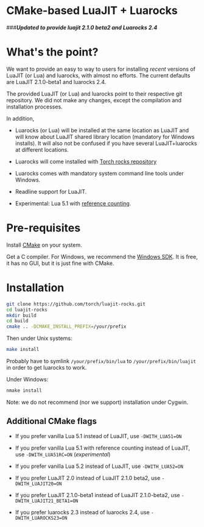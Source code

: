 CMake-based LuaJIT + Luarocks
=============================

###***Updated to provide luajit 2.1.0 beta2 and Luarocks 2.4***

# What's the point? #

We want to provide an easy to way to users for installing _recent_ versions
of LuaJIT (or Lua) and luarocks, with almost no efforts. The current defaults are LuaJIT 2.1.0-beta1 and luarocks 2.4.

The provided LuaJIT (or Lua) and luarocks point to their respective git
repository. We did not make any changes, except the compilation and
installation processes.

In addition,
  - Luarocks (or Lua) will be installed at the same location as LuaJIT and will know
    about LuaJIT shared library location (mandatory for Windows installs). It will
    also not be confused if you have several LuaJIT+luarocks at different locations.

  - Luarocks will come installed with [Torch rocks repository](http://htmlpreview.github.io/?https://github.com/torch/rocks/blob/master/index.html)
  
  - Luarocks comes with mandatory system command line tools under Windows.

  - Readline support for LuaJIT.
  
  - Experimental: Lua 5.1 with [reference counting](https://github.com/jjensen/luaplus51-all/).

# Pre-requisites

Install [CMake](http://cmake.org) on your system.

Get a C compiler. For Windows, we recommend the
[Windows SDK](http://msdn.microsoft.com/en-us/windowsserver/bb980924.aspx). It
is free, it has no GUI, but it is just fine with CMake.

# Installation

```sh
git clone https://github.com/torch/luajit-rocks.git
cd luajit-rocks
mkdir build
cd build
cmake .. -DCMAKE_INSTALL_PREFIX=/your/prefix
```

Then under Unix systems:
```sh
make install
```

Probably have to symlink `/your/prefix/bin/lua` to `/your/prefix/bin/luajit` in order to get luarocks to work.

Under Windows:
```sh
nmake install
```

Note: we do not recommend (nor we support) installation under Cygwin.

## Additional CMake flags

  - If you prefer vanilla Lua 5.1 instead of LuaJIT, use `-DWITH_LUA51=ON`
  - If you prefer vanilla Lua 5.1 with reference counting instead of LuaJIT, use `-DWITH_LUA51RC=ON` (*experimental*)
  - If you prefer vanilla Lua 5.2 instead of LuaJIT, use `-DWITH_LUA52=ON`
  - If you prefer LuaJIT 2.0 instead of LuaJIT 2.1.0 beta2, use `-DWITH_LUAJIT20=ON`
  - If you prefer LuaJIT 2.1.0-beta1 instead of LuaJIT 2.1.0-beta2, use `-DWITH_LUAJIT21_BETA1=ON`
  
  - If you prefer luarocks 2.3 instead of luarocks 2.4, use `-DWITH_LUAROCKS23=ON`
